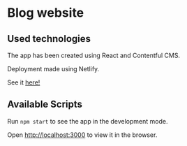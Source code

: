# Blog website

## Used technologies

The app has been created using React and Contentful CMS.

Deployment made using Netlify.

See it [here!](https://61920c7d1b080f000808941c--blogwithcontentful.netlify.app/)

## Available Scripts

Run `npm start` to see the app in the development mode.

Open [http://localhost:3000](http://localhost:3000) to view it in the browser.
